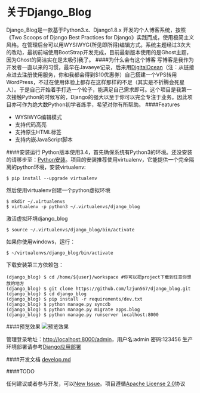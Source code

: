 关于Django_Blog
=====================
Django_Blog是一款基于Python3.x、Django1.8.x 开发的个人博客系统，按照《Two Scoops of Django Best Practices for Django》实践而成，使用极简主义风格。在管理后台可以用WYSIWYG(所见即所得)编辑方式。系统主题经过3次大的改动，最初前端使用BootStrap开发完成，目前最新版本使用的是Ghost主题，因为Ghost的简洁实在是太吸引我了。
####为什么会有这个博客
写博客是我作为开发者一直以来的习惯，最早在Javaeye记录，后来用[DigitalOcean](https://www.digitalocean.com/?refcode=af4cff8f42bc)（注：从链接点进去注册使用服务，你和我都会得到$10优惠券）自己搭建一个VPS转用WordPress，不过在使用体验上都存在这样那样的不足（其实是不折腾会死星人）。于是自己开始着手打造一个轮子，能满足自己需求即可。这个项目是我第一次接触Python的时候写的，Django的强大以至于你可以完全专注于业务。因此项目亦可作为绝大数Python初学者练手，希望对你有所帮助。
####Features
- WYSIWYG编辑模式
- 支持代码高亮
- 支持原生HTML标签
- 支持内嵌JavaScript脚本

####安装运行
Python版本使用3.4，首先确保系统有Python3的环境。还没安装的请移步至：[Python安装](http://www.liaoxuefeng.com/wiki/0014316089557264a6b348958f449949df42a6d3a2e542c000/0014316090478912dab2a3a9e8f4ed49d28854b292f85bb000)。项目的安装推荐使用virtualenv，它能提供一个完全隔离的python环境，安装virtualenv:  
    
    $ pip install --upgrade virtualenv

然后使用virtualenv创建一个python虚拟环境  

    $ mkdir ~/.virtualenvs
    $ virtualenv -p python3 ~/.virtualenvs/django_blog
激活虚拟环境django_blog  

    $ source ~/.virtualenvs/django_blog/bin/activate
如果你使用windows，运行：  

    $ ~/virtualenvs/django_blog/bin/activate    

下载安装第三方依赖包：  
    
    (django_blog) $ cd /home/${user}/workspace #你可以把project下载到任意你想放的地方
    (django_blog) $ git clone https://github.com/lzjun567/django_blog.git
    (django_blog) $ cd django_blog
    (django_blog) $ pip install -r requirements/dev.txt
    (django_blog) $ python manage.py syncdb
    (django_blog) $ python manage.py migrate apps.blog
    (django_blog) $ python manage.py runserver localhost:8000

####预览效果 
![预览效果 ][1]

管理登录地址：[http://localhost:8000/admin](http://localhost:8000/admin)，用户名:admin   密码:123456  生产环境部署请参考[Django应用部署](http://foofish.net/blog/18/django-deploy)

####开发文档
[develop.md](./doc/develop.md)

####TODO

任何建议或者参与开发，可以[New Issue](https://github.com/lzjun567/django_blog/issues)。项目遵循[Apache License 2.0](http://www.apache.org/licenses/LICENSE-2.0)协议  
 
  [1]: http://foofish.qiniudn.com/v1.2.png

